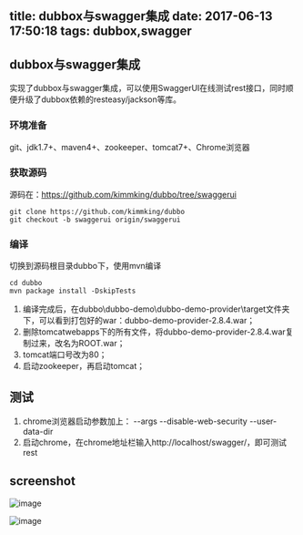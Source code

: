 title: dubbox与swagger集成
date: 2017-06-13 17:50:18
tags: dubbox,swagger
---

## dubbox与swagger集成
实现了dubbox与swagger集成，可以使用SwaggerUI在线测试rest接口，同时顺便升级了dubbox依赖的resteasy/jackson等库。

### 环境准备
git、jdk1.7+、maven4+、zookeeper、tomcat7+、Chrome浏览器

### 获取源码
源码在：https://github.com/kimmking/dubbo/tree/swaggerui

```
git clone https://github.com/kimmking/dubbo
git checkout -b swaggerui origin/swaggerui
```

### 编译
切换到源码根目录dubbo下，使用mvn编译

```
cd dubbo
mvn package install -DskipTests

```

1. 编译完成后，在dubbo\dubbo-demo\dubbo-demo-provider\target文件夹下，可以看到打包好的war：dubbo-demo-provider-2.8.4.war；
2. 删除tomcatwebapps下的所有文件，将dubbo-demo-provider-2.8.4.war复制过来，改名为ROOT.war；
3. tomcat端口号改为80；
4. 启动zookeeper，再启动tomcat；

## 测试
1. chrome浏览器启动参数加上： --args --disable-web-security --user-data-dir
2. 启动chrome，在chrome地址栏输入http://localhost/swagger/，即可测试rest

## screenshot

![image](https://github.com/kimmking/kk/blob/master/images/dubbo/01.png?raw=true)

![image](https://github.com/kimmking/kk/blob/master/images/dubbo/02.png?raw=true)
